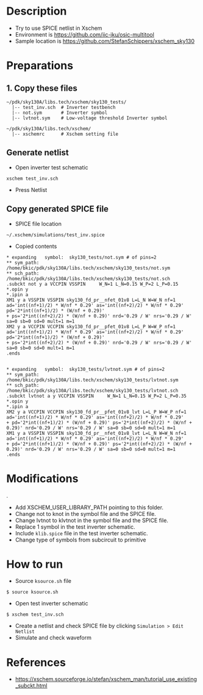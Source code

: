
# Description

* Try to use SPICE netlist in Xschem
* Environment is https://github.com/iic-jku/osic-multitool
* Sample location is https://github.com/StefanSchippers/xschem_sky130

# Preparations

## 1. Copy these files

```
~/pdk/sky130A/libs.tech/xschem/sky130_tests/
  |-- test_inv.sch  # Inverter testbench
  |-- not.sym       # Inverter symbol
  |-- lvtnot.sym    # Low-voltage threshold Inverter symbol
```

```
~/pdk/sky130A/libs.tech/xschem/
  |-- xschemrc      # Xschem setting file 
```

## Generate netlist

* Open inverter test schematic
```
xschem test_inv.sch
```
* Press Netlist

## Copy generated SPICE file

* SPICE file location
```
~/.xschem/simulations/test_inv.spice
```

* Copied contents
```
* expanding   symbol:  sky130_tests/not.sym # of pins=2
** sym_path: /home/bkic/pdk/sky130A/libs.tech/xschem/sky130_tests/not.sym
** sch_path: /home/bkic/pdk/sky130A/libs.tech/xschem/sky130_tests/not.sch
.subckt not y a VCCPIN VSSPIN     W_N=1 L_N=0.15 W_P=2 L_P=0.15
*.opin y
*.ipin a
XM1 y a VSSPIN VSSPIN sky130_fd_pr__nfet_01v8 L=L_N W=W_N nf=1 ad='int((nf+1)/2) * W/nf * 0.29' as='int((nf+2)/2) * W/nf * 0.29' pd='2*int((nf+1)/2) * (W/nf + 0.29)'
+ ps='2*int((nf+2)/2) * (W/nf + 0.29)' nrd='0.29 / W' nrs='0.29 / W' sa=0 sb=0 sd=0 mult=1 m=1
XM2 y a VCCPIN VCCPIN sky130_fd_pr__pfet_01v8 L=L_P W=W_P nf=1 ad='int((nf+1)/2) * W/nf * 0.29' as='int((nf+2)/2) * W/nf * 0.29' pd='2*int((nf+1)/2) * (W/nf + 0.29)'
+ ps='2*int((nf+2)/2) * (W/nf + 0.29)' nrd='0.29 / W' nrs='0.29 / W' sa=0 sb=0 sd=0 mult=1 m=1
.ends


* expanding   symbol:  sky130_tests/lvtnot.sym # of pins=2
** sym_path: /home/bkic/pdk/sky130A/libs.tech/xschem/sky130_tests/lvtnot.sym
** sch_path: /home/bkic/pdk/sky130A/libs.tech/xschem/sky130_tests/lvtnot.sch
.subckt lvtnot a y VCCPIN VSSPIN     W_N=1 L_N=0.15 W_P=2 L_P=0.35
*.opin y
*.ipin a
XM2 y a VCCPIN VCCPIN sky130_fd_pr__pfet_01v8_lvt L=L_P W=W_P nf=1 ad='int((nf+1)/2) * W/nf * 0.29' as='int((nf+2)/2) * W/nf * 0.29'
+ pd='2*int((nf+1)/2) * (W/nf + 0.29)' ps='2*int((nf+2)/2) * (W/nf + 0.29)' nrd='0.29 / W' nrs='0.29 / W' sa=0 sb=0 sd=0 mult=1 m=1
XM1 y a VSSPIN VSSPIN sky130_fd_pr__nfet_01v8_lvt L=L_N W=W_N nf=1 ad='int((nf+1)/2) * W/nf * 0.29' as='int((nf+2)/2) * W/nf * 0.29'
+ pd='2*int((nf+1)/2) * (W/nf + 0.29)' ps='2*int((nf+2)/2) * (W/nf + 0.29)' nrd='0.29 / W' nrs='0.29 / W' sa=0 sb=0 sd=0 mult=1 m=1
.ends
```

# Modifications
.
* Add XSCHEM_USER_LIBRARY_PATH pointing to this folder.
* Change not to knot in the symbol file and the SPICE file.
* Change lvtnot to klvtnot in the symbol file and the SPICE file.
* Replace 1 symbol in the test inverter schematic.
* Include `klib.spice` file in the test inverter schematic.
* Change type of symbols from subcircuit to primitive

# How to run

* Source `ksource.sh` file
```
$ source ksource.sh
```

* Open test inverter schematic
```
$ xschem test_inv.sch
```

* Create a netlist and check SPICE file by clicking `Simulation > Edit Netlist`
* Simulate and check waveform


# References

* https://xschem.sourceforge.io/stefan/xschem_man/tutorial_use_existing_subckt.html

